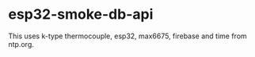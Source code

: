# esp32-smoke-db-api

This uses k-type thermocouple, esp32, max6675, firebase and time from ntp.org.
